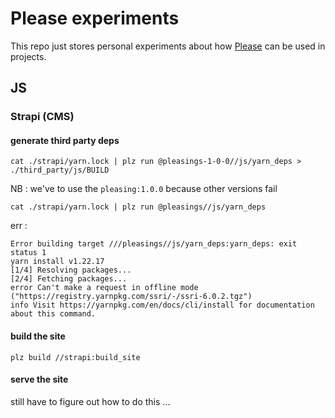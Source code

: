 # Please experiments

This repo just stores personal experiments about how [Please](https://please.build/)
can be used in projects.

## JS

### Strapi (CMS)
#### generate third party deps
```
cat ./strapi/yarn.lock | plz run @pleasings-1-0-0//js/yarn_deps > ./third_party/js/BUILD
```

NB : we've to use the `pleasing:1.0.0` because other versions fail
```
cat ./strapi/yarn.lock | plz run @pleasings//js/yarn_deps
```

err :
```
Error building target ///pleasings//js/yarn_deps:yarn_deps: exit status 1
yarn install v1.22.17
[1/4] Resolving packages...
[2/4] Fetching packages...
error Can't make a request in offline mode ("https://registry.yarnpkg.com/ssri/-/ssri-6.0.2.tgz")
info Visit https://yarnpkg.com/en/docs/cli/install for documentation about this command.
```

#### build the site
```
plz build //strapi:build_site
```

#### serve the site
still have to figure out how to do this ...


